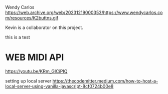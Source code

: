 


Wendy Carlos
https://web.archive.org/web/20231219000353/https://www.wendycarlos.com/resources/K2buttns.gif

Kevin is a collaborator on this project.


this is a test 

# WEB MIDI API
https://youtu.be/KRm_GICiPIQ

setting up local server 
https://thecodemitter.medium.com/how-to-host-a-local-server-using-vanilla-javascript-8cf0724b00e8

